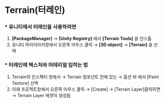 Terrain(터레인)
=
### * 유니티에서 터레인을 사용하려면 
1. __[PackageManager]__ → __[Unity Registry]__ 에서 __[Terrain Tools]__ 을 인스톨
2. 유니티 하이어라키창에서 오른쪽 마우스 클릭 → __[3D object]__ → __[Terrain]__ 을 선택

### * 터레인에 텍스처와 머테리얼 입히는 법
1. Terrain의 인스펙터 창에서 → Terrain 컴포넌트 안에 있는 → 옵션 바 에서 [Paint Texture] 선택
2. 아래 프로젝트창에서 오른쪽 마우스 클릭 → [Create] → [Terrain Layer]클릭하면 → Terrain Layer 에셋이 생성됨


  
